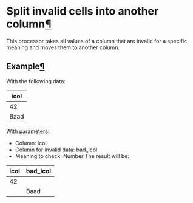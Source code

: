 Split invalid cells into another column[¶](#split-invalid-cells-into-another-column "Permalink to this heading")
================================================================================================================


This processor takes all values of a column that are invalid for a
specific meaning and moves them to another column.



Example[¶](#example "Permalink to this heading")
------------------------------------------------


With the following data:




| icol |
| --- |
| 42 |
| Baad |


With parameters:


* Column: icol
* Column for invalid data: bad\_icol
* Meaning to check: Number The result will be:




| icol | bad\_icol |
| --- | --- |
| 42 |  |
|  | Baad |